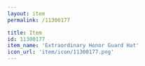 ```yaml
---
layout: item
permalink: /11300177

title: Item
id: 11300177
item_name: 'Extraordinary Honor Guard Hat'
icon_url: 'item/icon/11300177.png'
---
```

